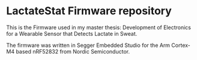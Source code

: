 # LactateStat Firmware repository

This is the Firmware used in my master thesis: Development of Electronics for a Wearable Sensor that Detects Lactate in Sweat.

The firmware was written in Segger Embedded Studio for the Arm Cortex-M4 based nRF52832 from Nordic Semiconductor.
